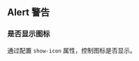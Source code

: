 <div class="demo-header">
<p class="overviewicon">
  <span class="wapi-ui-alert"/>
</p>

## Alert 警告

<nova-uxlink widget-name="Alert"></nova-uxlink>

</div>

### 是否显示图标

通过配置 `show-icon` 属性，控制图标是否显示。

<demo-editor-mobilefirst link="alert/show-icon.vue"></demo-editor-mobilefirst>

<br />
